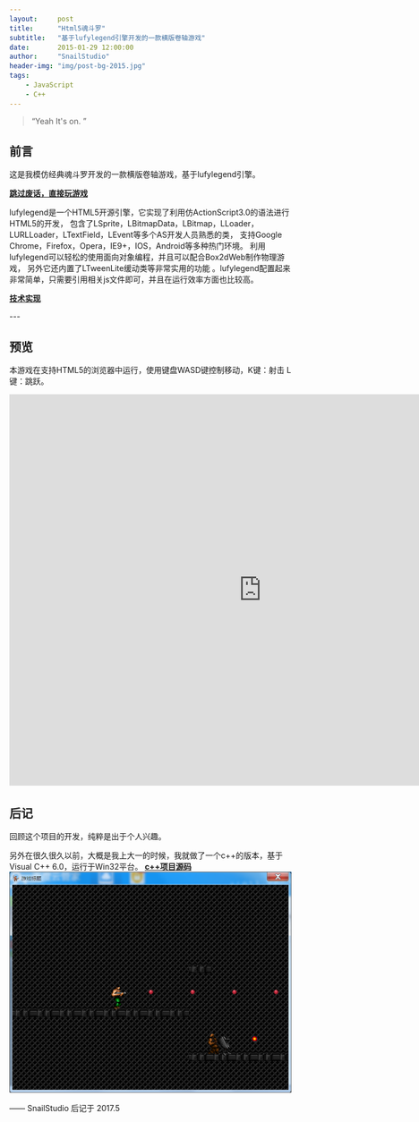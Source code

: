 ```yaml
---
layout:     post
title:      "Html5魂斗罗"
subtitle:   "基于lufylegend引擎开发的一款横版卷轴游戏"
date:       2015-01-29 12:00:00
author:     "SnailStudio"
header-img: "img/post-bg-2015.jpg"
tags:
    - JavaScript
    - C++
---
```


> “Yeah It's on. ”


## 前言

这是我模仿经典魂斗罗开发的一款横版卷轴游戏，基于lufylegend引擎。

[**跳过废话，直接玩游戏** ](#build)

lufylegend是一个HTML5开源引擎，它实现了利用仿ActionScript3.0的语法进行HTML5的开发， 包含了LSprite，LBitmapData，LBitmap，LLoader，LURLLoader，LTextField，LEvent等多个AS开发人员熟悉的类， 支持Google Chrome，Firefox，Opera，IE9+，IOS，Android等多种热门环境。 利用lufylegend可以轻松的使用面向对象编程，并且可以配合Box2dWeb制作物理游戏， 另外它还内置了LTweenLite缓动类等非常实用的功能 。lufylegend配置起来非常简单，只需要引用相关js文件即可，并且在运行效率方面也比较高。

[**技术实现** ](https://github.com/xuqiqiang/Contra)

<p id = "build"></p>
---

## 预览

本游戏在支持HTML5的浏览器中运行，使用键盘WASD键控制移动，K键：射击 L键：跳跃。

<iframe frameborder="0" name="Iframe1" src="https://xuqiqiang.github.io/Contra/" width="900" height="700">
您的浏览器不支持嵌入式框架，或者当前配置为不显示嵌入式框架。
</iframe>


## 后记

回顾这个项目的开发，纯粹是出于个人兴趣。

另外在很久很久以前，大概是我上大一的时候，我就做了一个c++的版本，基于Visual C++ 6.0，运行于Win32平台。
[**c++项目源码** ](https://github.com/xuqiqiang/Contra-Win32)
![c++版魂斗罗](/img/contra/contra-win32.png)

—— SnailStudio 后记于 2017.5
